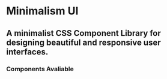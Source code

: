# Minimalism UI 

## A minimalist CSS Component Library for designing beautiful and responsive user interfaces.

### Components Avaliable